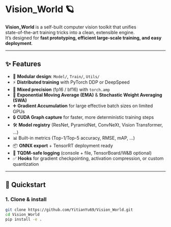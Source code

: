 # Vision_World 🪐

**Vision_World** is a self-built computer vision toolkit that unifies  
state-of-the-art training tricks into a clean, extensible engine.  
It’s designed for **fast prototyping, efficient large-scale training, and easy deployment**.  

---

## ✨ Features
- 🔧 **Modular design**: `Model/`, `Train/`, `Utils/`
- ⚡ **Distributed training** with PyTorch DDP or DeepSpeed
- 🧮 **Mixed precision** (fp16 / bf16) with `torch.amp`
- 🔄 **Exponential Moving Average (EMA)** & **Stochastic Weight Averaging (SWA)**
- ➕ **Gradient Accumulation** for large effective batch sizes on limited GPUs
- 🔒 **CUDA Graph capture** for faster, more deterministic training steps
- 🛠️ **Model registry** (ResNet, PyramidNet, ConvNeXt, Vision Transformer, …)
- 📊 Built-in metrics (Top-1/Top-5 accuracy, RMSE, mAP, …)
- 📦 **ONNX export** + TensorRT deployment ready
- 📝 **TQDM-safe logging** (console + file, TensorBoard/W&B optional)
- ✅ **Hooks** for gradient checkpointing, activation compression, or custom quantization

---

## 🚀 Quickstart

### 1. Clone & install
```bash
git clone https://github.com/YitianYu69/Vision_World.git
cd Vision_World
pip install -e .


